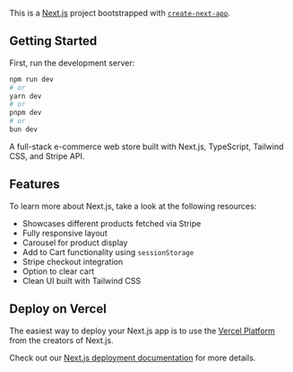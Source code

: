 This is a [Next.js](https://nextjs.org) project bootstrapped with [`create-next-app`](https://nextjs.org/docs/app/api-reference/cli/create-next-app).

## Getting Started

First, run the development server:

```bash
npm run dev
# or
yarn dev
# or
pnpm dev
# or
bun dev
```

A  full-stack e-commerce web store built with Next.js, TypeScript, Tailwind CSS, and Stripe API.


## Features

To learn more about Next.js, take a look at the following resources:

- Showcases different products fetched via Stripe
- Fully responsive layout
- Carousel for product display
- Add to Cart functionality using `sessionStorage`
- Stripe checkout integration
- Option to clear cart
- Clean UI built with Tailwind CSS

## Deploy on Vercel

The easiest way to deploy your Next.js app is to use the [Vercel Platform](https://vercel.com/new?utm_medium=default-template&filter=next.js&utm_source=create-next-app&utm_campaign=create-next-app-readme) from the creators of Next.js.

Check out our [Next.js deployment documentation](https://nextjs.org/docs/app/building-your-application/deploying) for more details.
